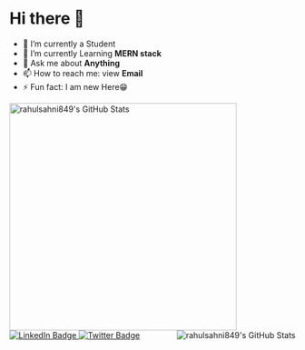 # Hi there 👋

- 🔭 I’m currently a Student
- 🌱 I’m currently Learning **MERN stack**
- 💬 Ask me about **Anything**
- 📫 How to reach me: view **Email**
- ⚡ Fun fact: I am new Here😁

<p>
  <img width="400"
       align="left"
       alt="rahulsahni849's GitHub Stats" 
       src="https://github-readme-stats.vercel.app/api?username=rahulsahni849&show_icons=true&theme=radical&hide=stars&line_height=45" /> 
  
  <img alt="rahulsahni849's GitHub Stats" 
       align="right"
       src="https://github-readme-stats.vercel.app/api/top-langs/?username=rahulsahni849&count_private=true&line_height=52" />
</p>

<div id="badges">
  <a href="https://www.linkedin.com/in/rahulsahni849/">
    <img src="https://img.shields.io/badge/LinkedIn-blue?style=for-the-badge&logo=linkedin&logoColor=white" alt="LinkedIn Badge"/>
  </a>
  <a href="https://twitter.com/rahulsa29044669">
    <img src="https://img.shields.io/badge/Twitter-blue?style=for-the-badge&logo=twitter&logoColor=white" alt="Twitter Badge"/>
  </a>
</div>
